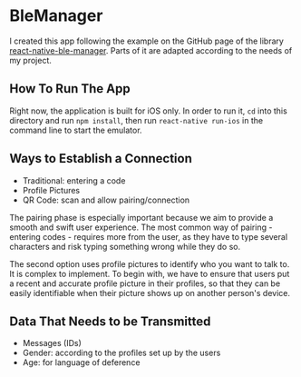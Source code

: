 # BleManager
I created this app following the example on the GitHub page of the library [react-native-ble-manager](https://github.com/innoveit/react-native-ble-manager).
Parts of it are adapted according to the needs of my project.

## How To Run The App
Right now, the application is built for iOS only. In order to run it, `cd` into
this directory and run `npm install`, then run `react-native run-ios` in the
command line to start the emulator.

## Ways to Establish a Connection
* Traditional: entering a code
* Profile Pictures
* QR Code: scan and allow pairing/connection

The pairing phase is especially important because we aim to provide a smooth and
swift user experience. The most common way of pairing - entering codes -
requires more from the user, as they have to type several characters and risk
typing something wrong while they do so.

The second option uses profile pictures to identify who you want to talk to. It
is complex to implement. To begin with, we have to ensure that users put a
recent and accurate profile picture in their profiles, so that they can be
easily identifiable when their picture shows up on another person's device.

## Data That Needs to be Transmitted
* Messages (IDs)
* Gender: according to the profiles set up by the users
* Age: for language of deference
